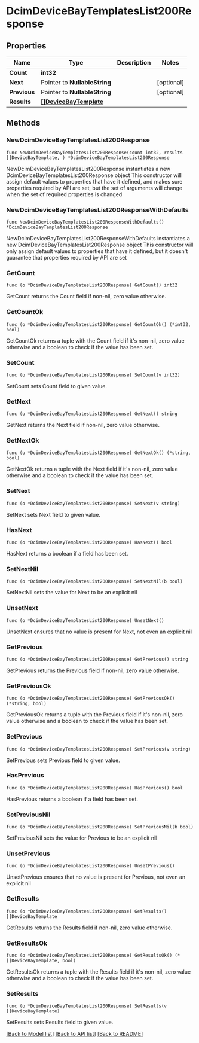 # DcimDeviceBayTemplatesList200Response

## Properties

Name | Type | Description | Notes
------------ | ------------- | ------------- | -------------
**Count** | **int32** |  | 
**Next** | Pointer to **NullableString** |  | [optional] 
**Previous** | Pointer to **NullableString** |  | [optional] 
**Results** | [**[]DeviceBayTemplate**](DeviceBayTemplate.md) |  | 

## Methods

### NewDcimDeviceBayTemplatesList200Response

`func NewDcimDeviceBayTemplatesList200Response(count int32, results []DeviceBayTemplate, ) *DcimDeviceBayTemplatesList200Response`

NewDcimDeviceBayTemplatesList200Response instantiates a new DcimDeviceBayTemplatesList200Response object
This constructor will assign default values to properties that have it defined,
and makes sure properties required by API are set, but the set of arguments
will change when the set of required properties is changed

### NewDcimDeviceBayTemplatesList200ResponseWithDefaults

`func NewDcimDeviceBayTemplatesList200ResponseWithDefaults() *DcimDeviceBayTemplatesList200Response`

NewDcimDeviceBayTemplatesList200ResponseWithDefaults instantiates a new DcimDeviceBayTemplatesList200Response object
This constructor will only assign default values to properties that have it defined,
but it doesn't guarantee that properties required by API are set

### GetCount

`func (o *DcimDeviceBayTemplatesList200Response) GetCount() int32`

GetCount returns the Count field if non-nil, zero value otherwise.

### GetCountOk

`func (o *DcimDeviceBayTemplatesList200Response) GetCountOk() (*int32, bool)`

GetCountOk returns a tuple with the Count field if it's non-nil, zero value otherwise
and a boolean to check if the value has been set.

### SetCount

`func (o *DcimDeviceBayTemplatesList200Response) SetCount(v int32)`

SetCount sets Count field to given value.


### GetNext

`func (o *DcimDeviceBayTemplatesList200Response) GetNext() string`

GetNext returns the Next field if non-nil, zero value otherwise.

### GetNextOk

`func (o *DcimDeviceBayTemplatesList200Response) GetNextOk() (*string, bool)`

GetNextOk returns a tuple with the Next field if it's non-nil, zero value otherwise
and a boolean to check if the value has been set.

### SetNext

`func (o *DcimDeviceBayTemplatesList200Response) SetNext(v string)`

SetNext sets Next field to given value.

### HasNext

`func (o *DcimDeviceBayTemplatesList200Response) HasNext() bool`

HasNext returns a boolean if a field has been set.

### SetNextNil

`func (o *DcimDeviceBayTemplatesList200Response) SetNextNil(b bool)`

 SetNextNil sets the value for Next to be an explicit nil

### UnsetNext
`func (o *DcimDeviceBayTemplatesList200Response) UnsetNext()`

UnsetNext ensures that no value is present for Next, not even an explicit nil
### GetPrevious

`func (o *DcimDeviceBayTemplatesList200Response) GetPrevious() string`

GetPrevious returns the Previous field if non-nil, zero value otherwise.

### GetPreviousOk

`func (o *DcimDeviceBayTemplatesList200Response) GetPreviousOk() (*string, bool)`

GetPreviousOk returns a tuple with the Previous field if it's non-nil, zero value otherwise
and a boolean to check if the value has been set.

### SetPrevious

`func (o *DcimDeviceBayTemplatesList200Response) SetPrevious(v string)`

SetPrevious sets Previous field to given value.

### HasPrevious

`func (o *DcimDeviceBayTemplatesList200Response) HasPrevious() bool`

HasPrevious returns a boolean if a field has been set.

### SetPreviousNil

`func (o *DcimDeviceBayTemplatesList200Response) SetPreviousNil(b bool)`

 SetPreviousNil sets the value for Previous to be an explicit nil

### UnsetPrevious
`func (o *DcimDeviceBayTemplatesList200Response) UnsetPrevious()`

UnsetPrevious ensures that no value is present for Previous, not even an explicit nil
### GetResults

`func (o *DcimDeviceBayTemplatesList200Response) GetResults() []DeviceBayTemplate`

GetResults returns the Results field if non-nil, zero value otherwise.

### GetResultsOk

`func (o *DcimDeviceBayTemplatesList200Response) GetResultsOk() (*[]DeviceBayTemplate, bool)`

GetResultsOk returns a tuple with the Results field if it's non-nil, zero value otherwise
and a boolean to check if the value has been set.

### SetResults

`func (o *DcimDeviceBayTemplatesList200Response) SetResults(v []DeviceBayTemplate)`

SetResults sets Results field to given value.



[[Back to Model list]](../README.md#documentation-for-models) [[Back to API list]](../README.md#documentation-for-api-endpoints) [[Back to README]](../README.md)


